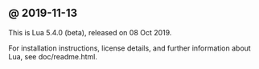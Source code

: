 
## @ 2019-11-13

This is Lua 5.4.0 (beta), released on 08 Oct 2019.

For installation instructions, license details, and
further information about Lua, see doc/readme.html.

